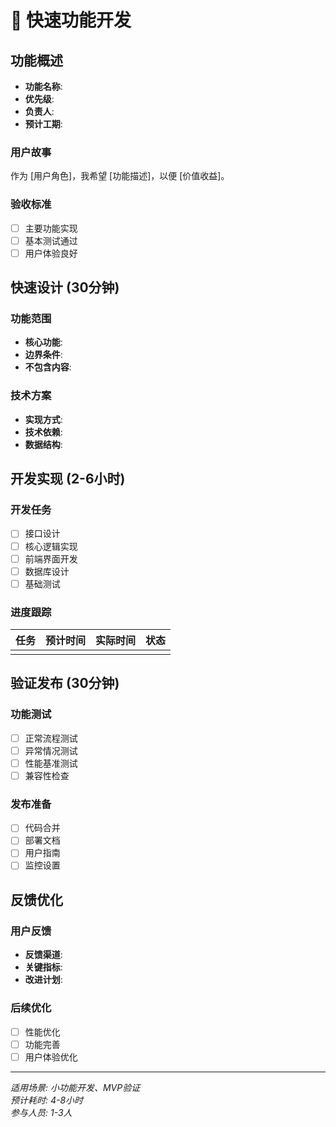 # 🚀 快速功能开发

## 功能概述
- **功能名称**: 
- **优先级**: 
- **负责人**: 
- **预计工期**: 

### 用户故事
作为 [用户角色]，我希望 [功能描述]，以便 [价值收益]。

### 验收标准
- [ ] 主要功能实现
- [ ] 基本测试通过
- [ ] 用户体验良好

## 快速设计 (30分钟)
### 功能范围
- **核心功能**: 
- **边界条件**: 
- **不包含内容**: 

### 技术方案
- **实现方式**: 
- **技术依赖**: 
- **数据结构**: 

## 开发实现 (2-6小时)
### 开发任务
- [ ] 接口设计
- [ ] 核心逻辑实现
- [ ] 前端界面开发
- [ ] 数据库设计
- [ ] 基础测试

### 进度跟踪
| 任务 | 预计时间 | 实际时间 | 状态 |
|------|----------|----------|------|
|      |          |          |      |

## 验证发布 (30分钟)
### 功能测试
- [ ] 正常流程测试
- [ ] 异常情况测试
- [ ] 性能基准测试
- [ ] 兼容性检查

### 发布准备
- [ ] 代码合并
- [ ] 部署文档
- [ ] 用户指南
- [ ] 监控设置

## 反馈优化
### 用户反馈
- **反馈渠道**: 
- **关键指标**: 
- **改进计划**: 

### 后续优化
- [ ] 性能优化
- [ ] 功能完善
- [ ] 用户体验优化

---
*适用场景: 小功能开发、MVP验证*  
*预计耗时: 4-8小时*  
*参与人员: 1-3人*